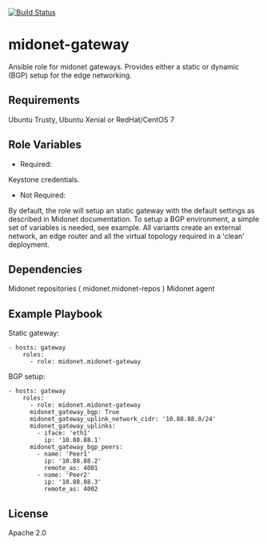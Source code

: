 [![Build Status](https://travis-ci.org/midonet/ansible-midonet-gateway.svg?branch=master)](https://travis-ci.org/midonet/ansible-midonet-gateway)


midonet-gateway
=============

Ansible role for midonet gateways.
Provides either a static or dynamic (BGP) setup for the edge networking.


Requirements
------------

Ubuntu Trusty, Ubuntu Xenial or RedHat/CentOS 7

Role Variables
--------------

* Required:

Keystone credentials.

* Not Required:

By default, the role will setup an static gateway with the default settings as
described in Midonet documentation.
To setup a BGP environment, a simple set of variables is needed, see example.
All variants create an external network, an edge router and all the virtual
topology required in a 'clean' deployment.

Dependencies
------------

Midonet repositories ( midonet.midonet-repos )
Midonet agent



Example Playbook
----------------

Static gateway:
```
- hosts: gateway
    roles:
      - role: midonet.midonet-gateway

```

BGP setup:
```
- hosts: gateway
    roles:
      - role: midonet.midonet-gateway
      midonet_gateway_bgp: True
      midonet_gateway_uplink_network_cidr: '10.88.88.0/24'
      midonet_gateway_uplinks:
        - iface: 'eth1'
          ip: '10.88.88.1'
      midonet_gateway_bgp_peers:
        - name: 'Peer1'
          ip: '10.88.88.2'
          remote_as: 4001
        - name: 'Peer2'
          ip: '10.88.88.3'
          remote_as: 4002

```


License
-------

Apache 2.0
